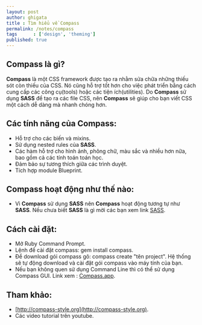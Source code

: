 ```yaml
---
layout: post
author: ghigata
title : Tìm hiểu về Compass
permalink: /notes/compass
tags      : ['design', 'theming']
published: true
---
```


## Compass là gì?

**Compass** là một CSS framework được tạo ra nhằm sửa chữa những thiếu sót còn thiếu của CSS. Nó cũng hỗ trợ tốt hơn cho việc phát triển bằng cách cung cấp các công cụ(tools) hoặc các tiện ích(utilities). Do **Compass** sử dụng **SASS** để tạo ra các file CSS, nên **Compass** sẽ giúp cho bạn viết CSS một cách dễ dàng mà nhanh chóng hơn.

## Các tính năng của Compass:

* Hỗ trợ cho các biến và mixins.
* Sử dụng nested rules của **SASS**.
* Các hàm hỗ trợ cho hình ảnh, phông chữ, màu sắc và nhiều hơn nữa, bao gồm cả các tính toán toán học.
* Đảm bảo sự tương thích giữa các trình duyệt.
* Tích hợp module Blueprint.

## Compass hoạt động như thế nào:

* Vì **Compass** sử dụng **SASS** nên **Compass** hoạt động tương tự như **SASS**. Nếu chưa biết **SASS** là gì mời các bạn xem link [SASS](http://blog.vietcoop.com/notes/sass/).

## Cách cài đặt:

* Mở Ruby Command Prompt.
* Lệnh để cài đặt compass: gem install compass.
* Để download gói compass gõ: compass create "tên project". Hệ thống sẽ tự động download và cài đặt gói compass vào máy tính của bạn.
* Nếu bạn không quen sử dụng Command Line thì có thể sử dụng Compass GUI. Link xem : [Compass.app](http://compass.handlino.com/).

## Tham khảo:

* [http://compass-style.org](http://compass-style.org).
* Các video tutorial trên youtube.